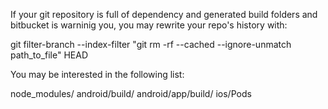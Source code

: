 If your git repository is full of dependency and generated build folders and bitbucket is warninig you, you may rewrite your repo's history with:

git filter-branch --index-filter "git rm -rf --cached --ignore-unmatch path_to_file" HEAD


You may be interested in the following list:

node_modules/
android/build/
android/app/build/
ios/Pods
